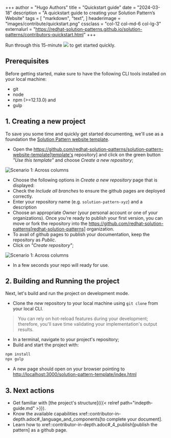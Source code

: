 +++
author = "Hugo Authors"
title = "Quickstart guide"
date = "2024-03-18"
description = "A quickstart guide to creating your Solution Pattern’s Website"
tags = [
    "markdown",
    "text",
]
headerimage = "images/contribute/quickstart.png"
cssclass = "col-12 col-md-6 col-lg-3"
externalurl = "https://redhat-solution-patterns.github.io/solution-patterns/contributors-quickstart.html"
+++


Run through this 15-minute ![](image::/images/apim/image::/images/imagesection[].png) to get started quickly. 

<!--more-->

## Prerequisites

Before getting started, make sure to have the following CLI tools installed on your local machine: 
* git
* node
* npm (>=12.13.0) and 
* gulp

## 1. Creating a new project 

To save you some time and quickly get started documenting, we'll use as a foundation the [Solution Pattern website template](https://github.com/redhat-solution-patterns/solution-pattern-website-template). 

* Open the https://github.com/redhat-solution-patterns/solution-pattern-website-template[template's repository] and click on the green button *"Use this template"* and choose *Create a new repository*; 

![Scenario 1: Across columns](/create-repo-button.png)



* Choose the following options in *Create a new repository* page that is displayed:
* Check the *Include all branches* to ensure the github pages are deployed correctly.
* Enter your repository name (e.g. `solution-pattern-xyz`) and a description
* Choose an appropriate *Owner* (your personal account or one of your organizations). Once you're ready to publish your first version, you can move or fork the repository into the https://github.com/redhat-solution-patterns[redhat-solution-patterns] organization. 
* To avail of github pages to publish your documentation, keep the repository as *Public*.
* Click on *"Create repository"*;

![Scenario 1: Across columns](create-new-repo-page.png)

* In a few seconds your repo will ready for use. 

## 2. Building and Running the project

Next, let's build and run the project on development mode. 

* Clone the *new* repository to your local machine using `git clone` from your local CLI.

> You can rely on hot-reload features during your development; therefore, you'll save time validating your implementation's output results.


* In a terminal, navigate to your project's repository;
* Build and start the project with:

```html
npm install
npx gulp
```


* A new page should open on your browser pointing to [http://localhost:3000/solution-pattern-template/index.html](http://localhost:3000/solution-pattern-template/index.html)


## 3. Next actions

* Get familiar with  [the project's structure]({{< relref path="indepth-guide.md" >}}).
* Know the available capabilities xref::contributor-in-depth.adoc#_language_and_components[to complete your document].
* Learn how to xref::contributor-in-depth.adoc#_4_publish[publish the pattern] as a github page.

